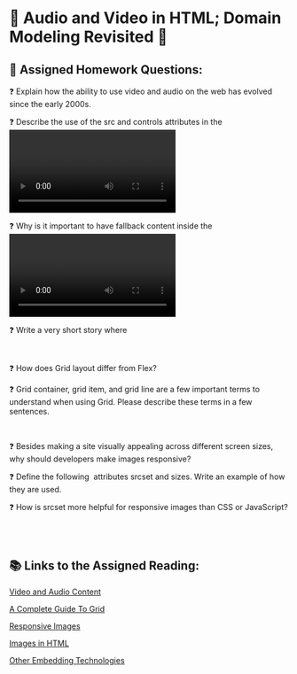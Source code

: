 # 🐙 Audio and Video in HTML; Domain Modeling Revisited 🐙

## 📝 Assigned Homework Questions:

❓ Explain how the ability to use video and audio on the web has evolved since the early 2000s.



❓ Describe the use of the src and controls attributes in the <video> element.



❓ Why is it important to have fallback content inside the <video> element?



❓ Write a very short story where <audio> and <video> are characters.



<br>

❓ How does Grid layout differ from Flex?



❓ Grid container, grid item, and grid line are a few important terms to understand when using Grid. Please describe these terms in a few sentences.



<br>

❓ Besides making a site visually appealing across different screen sizes, why should developers make images responsive?



❓ Define the following <img> attributes srcset and sizes. Write an example of how they are used.



❓ How is srcset more helpful for responsive images than CSS or JavaScript?


    
<br>

<br>

## 📚 Links to the Assigned Reading:

[Video and Audio Content](https://developer.mozilla.org/en-US/docs/Learn/HTML/Multimedia_and_embedding/Video_and_audio_content)

[A Complete Guide To Grid](https://css-tricks.com/snippets/css/complete-guide-grid/)

[Responsive Images](https://developer.mozilla.org/en-US/docs/Learn/HTML/Multimedia_and_embedding/Responsive_images)

[Images in HTML](https://developer.mozilla.org/en-US/docs/Learn/HTML/Multimedia_and_embedding/Images_in_HTML)

[Other Embedding Technologies](https://developer.mozilla.org/en-US/docs/Learn/HTML/Multimedia_and_embedding/Other_embedding_technologies)
